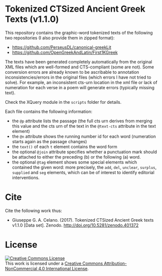 # Tokenized CTSized Ancient Greek Texts (v1.1.0)

This repository contains the graphic-word tokenized texts of the following two repositories (I also provide them in zipped format):

* https://github.com/PerseusDL/canonical-greekLit
* https://github.com/OpenGreekAndLatin/First1KGreek

The texts have been generated completely automatically from the original XML files which are well-formed and CTS-compliant (some are not). Some conversion errors are already known to be ascribable to annotation inconsistencies/errors in the original files (which errors I have not tried to solve). For example, an inconsistent cts-urn location in the xml file or lack of numeration for each verse in a poem will generate errors (typically missing text). 

Check the XQuery module in the ```scripts``` folder for details.

Each file contains the following information: 

* the ```@p``` attribute lists the passage (the full cts urn derives from merging this value and the cts urn of the text in the ```@text-cts``` attribute in the text element)
* the ```@n``` attribute shows the running number id for each word (numeration starts again as the passage changes)
* the ```text()``` of each ```t``` element contains the word form
* the optional ```@join``` attribute specifies whether a punctuation mark should be attached to either the preceding (b) or the following (a) word.
* the optional ```@tag``` element shows some special elements which contained the given word: more precisely, the ```add```, ```del```, ```unclear```, ```surplus```, ```supplied``` and ```seg``` elements, which can be of interest to identify editorial interventions. 

# Cite
Cite the following work thus:

* Giuseppe G. A. Celano. (2017). Tokenized CTSized Ancient Greek texts v1.1.0 [Data set]. Zenodo. http://doi.org/10.5281/zenodo.401372

# License
<a rel="license" href="http://creativecommons.org/licenses/by-nc/4.0/"><img alt="Creative Commons License" style="border-width:0" src="https://i.creativecommons.org/l/by-nc/4.0/88x31.png" /></a><br />This work is licensed under a <a rel="license" href="http://creativecommons.org/licenses/by-nc/4.0/">Creative Commons Attribution-NonCommercial 4.0 International License</a>.
